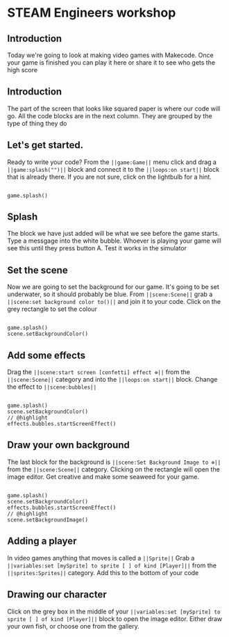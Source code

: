 # STEAM Engineers workshop

## Introduction
Today we're going to look at making video games with Makecode. Once your game is finished you can play it here or share it to see who gets the high score

## Introduction
The part of the screen that looks like squared paper is where our code will go. 
All the code blocks are in the next column. They are grouped by the type of thing they do

## Let's get started.

Ready to write your code? From the ``||game:Game||`` menu click and drag a ``||game:splash("")||`` block and connect it to the ``||loops:on start||`` block that is already there.
If you are not sure, click on the lightbulb for a hint.
```blocks

game.splash()

```

## Splash
The block we have just added will be what we see before the game starts. Type a messgage into the white bubble. Whoever is playing your game will see this until they press button A.
Test it works in the simulator

## Set the scene
Now we are going to set the background for our game. It's going to be set underwater, so it should probably be blue.
From ``||scene:Scene||`` grab a ``||scene:set background color to()||`` and join it to your code.
Click on the grey rectangle to set the colour
```blocks

game.splash()
scene.setBackgroundColor()
```
## Add some effects
Drag the ``||scene:start screen [confetti] effect ⊕||`` from the  ``||scene:Scene||`` category and
into the ``||loops:on start||`` block. Change the effect to ``||scene:bubbles||``
```blocks

game.splash()
scene.setBackgroundColor()
// @highlight
effects.bubbles.startScreenEffect()
```
## Draw your own background
The last block for the background is ``||scene:Set Background Image to ⊕||`` from the  ``||scene:Scene||`` category.
Clicking on the rectangle will open the image editor. Get creative and make some seaweed for your game.

```blocks

game.splash()
scene.setBackgroundColor()
effects.bubbles.startScreenEffect()
// @highlight
scene.setBackgroundImage()
```

## Adding a player
In video games anything that moves is called a ``||Sprite||``
Grab a ``||variables:set [mySprite] to sprite [ ] of kind [Player]||`` from the ``||sprites:Sprites||`` category.
Add this to the bottom of your code


## Drawing our character
Click on the grey box in the middle of your  ``||variables:set [mySprite] to sprite [ ] of kind [Player]||`` block
to open the image editor.
Either draw your own fish, or choose one from the gallery.

